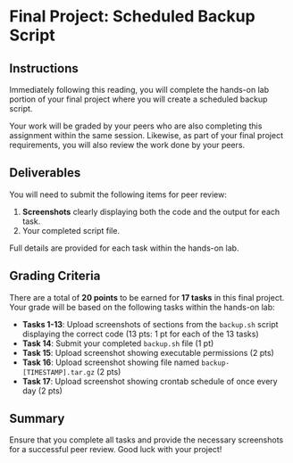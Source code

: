 # Final Project: Scheduled Backup Script

## Instructions
Immediately following this reading, you will complete the hands-on lab portion of your final project where you will create a scheduled backup script.

Your work will be graded by your peers who are also completing this assignment within the same session. Likewise, as part of your final project requirements, you will also review the work done by your peers.

## Deliverables
You will need to submit the following items for peer review:

1. **Screenshots** clearly displaying both the code and the output for each task.
2. Your completed script file.

Full details are provided for each task within the hands-on lab.

## Grading Criteria
There are a total of **20 points** to be earned for **17 tasks** in this final project. Your grade will be based on the following tasks within the hands-on lab:

- **Tasks 1-13**: Upload screenshots of sections from the `backup.sh` script displaying the correct code (13 pts: 1 pt for each of the 13 tasks)
- **Task 14**: Submit your completed `backup.sh` file (1 pt)
- **Task 15**: Upload screenshot showing executable permissions (2 pts)
- **Task 16**: Upload screenshot showing file named `backup-[TIMESTAMP].tar.gz` (2 pts)
- **Task 17**: Upload screenshot showing crontab schedule of once every day (2 pts)

## Summary
Ensure that you complete all tasks and provide the necessary screenshots for a successful peer review. Good luck with your project!
